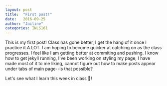```yaml
---
layout: post
title:  "First post!"
date:   2016-09-25 
author: "Jailine"
categories: INLS161
---
```

This is my first post! Class has gone better, I get the hang of it once I practice it A LOT.  I am hoping to become quicker at catching on as the class progresses. 
I feel like I am getting better at commiting and pushing.  I know how to get jekyll running, I've been working on styling my page; I have made most of it to me liking, cannot figure out how to make posts appear under tabs of main page--is that possible?

Let's see what I learn this week in class :grimacing:!


